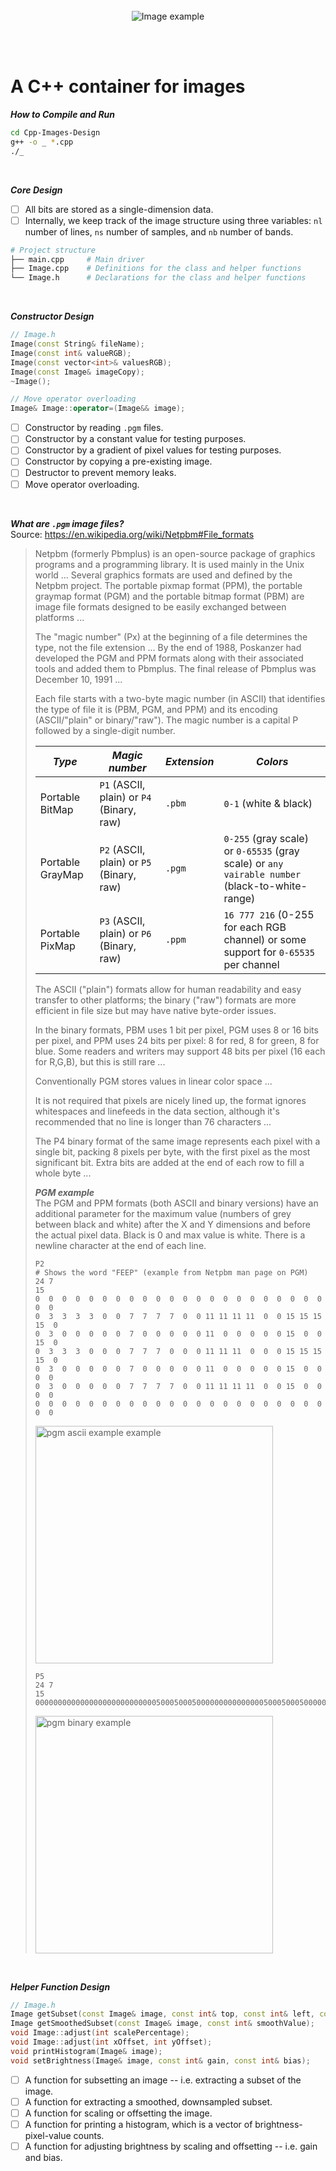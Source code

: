 <br>
<br>
<br>

<p align="center">
  <img alt="Image example" src="https://user-images.githubusercontent.com/19341857/204509540-cf1d0731-b28c-40c3-a31e-6684070f0892.png">
</p>

<br>
<br>

# A C++ container for images

***How to Compile and Run***
```bash
cd Cpp-Images-Design
g++ -o _ *.cpp
./_
```

<br>

***Core Design***
- [ ] All bits are stored as a single-dimension data.
- [ ] Internally, we keep track of the image structure using
three variables: `nl` number of lines, `ns` number of samples,
and `nb` number of bands.

```bash
# Project structure
├── main.cpp     # Main driver
├── Image.cpp    # Definitions for the class and helper functions
└── Image.h      # Declarations for the class and helper functions
```

<br>

***Constructor Design***
```c++
// Image.h
Image(const String& fileName);
Image(const int& valueRGB);
Image(const vector<int>& valuesRGB);
Image(const Image& imageCopy);
~Image();

// Move operator overloading
Image& Image::operator=(Image&& image);
```
- [ ] Constructor by reading `.pgm` files.
- [ ] Constructor by a constant value for testing purposes.
- [ ] Constructor by a gradient of pixel values for testing purposes.
- [ ] Constructor by copying a pre-existing image.
- [ ] Destructor to prevent memory leaks.
- [ ] Move operator overloading.

<br>

***What are `.pgm` image files?***<br>
Source: https://en.wikipedia.org/wiki/Netpbm#File_formats

> Netpbm (formerly Pbmplus) is an open-source package of graphics programs and a programming library. It is used mainly in the Unix world ...
> Several graphics formats are used and defined by the Netpbm project. The portable pixmap format (PPM), the portable graymap format (PGM) and the portable bitmap format (PBM) are image file formats designed to be easily exchanged between platforms ...
>
> The "magic number" (Px) at the beginning of a file determines the type, not the file extension ...
> By the end of 1988, Poskanzer had developed the PGM and PPM formats along with their associated tools and added them to Pbmplus. The final release of Pbmplus was December 10, 1991 ...
>
> Each file starts with a two-byte magic number (in ASCII) that identifies the type of file it is (PBM, PGM, and PPM) and its encoding (ASCII/"plain" or binary/"raw"). The magic number is a capital P followed by a single-digit number.
>
> | ***Type*** | ***Magic number*** | ***Extension*** | ***Colors*** |
> | ---------- | ------------------ | --------------- | ------------ |
> | Portable BitMap | `P1` (ASCII, plain) or `P4` (Binary, raw)  | `.pbm` | `0-1` (white & black) |
> | Portable GrayMap | `P2` (ASCII, plain) or `P5` (Binary, raw)  | `.pgm` | `0-255` (gray scale) or `0-65535` (gray scale) or `any vairable number` (black-to-white- range) |
> | Portable PixMap | `P3` (ASCII, plain) or `P6` (Binary, raw)  | `.ppm` | `16 777 216` (0-255 for each RGB channel) or some support for `0-65535` per channel |
>
> The ASCII ("plain") formats allow for human readability and easy transfer to other platforms; the binary ("raw") formats are more efficient in file size but may have native byte-order issues.
>
> In the binary formats, PBM uses 1 bit per pixel, PGM uses 8 or 16 bits per pixel, and PPM uses 24 bits per pixel: 8 for red, 8 for green, 8 for blue. Some readers and writers may support 48 bits per pixel (16 each for R,G,B), but this is still rare ...
>
> Conventionally PGM stores values in linear color space ...
>
> It is not required that pixels are nicely lined up, the format ignores whitespaces and linefeeds in the data section, although it's recommended that no line is longer than 76 characters ...
>
> The P4 binary format of the same image represents each pixel with a single bit, packing 8 pixels per byte, with the first pixel as the most significant bit. Extra bits are added at the end of each row to fill a whole byte ...
>
> ***PGM example***<br>
> The PGM and PPM formats (both ASCII and binary versions) have an additional parameter for the maximum value (numbers of grey between black and white) after the X and Y dimensions and before the actual pixel data. Black is 0 and max value is white. There is a newline character at the end of each line.
> ```
> P2
> # Shows the word "FEEP" (example from Netpbm man page on PGM)
> 24 7
> 15
> 0  0  0  0  0  0  0  0  0  0  0  0  0  0  0  0  0  0  0  0  0  0  0  0
> 0  3  3  3  3  0  0  7  7  7  7  0  0 11 11 11 11  0  0 15 15 15 15  0
> 0  3  0  0  0  0  0  7  0  0  0  0  0 11  0  0  0  0  0 15  0  0 15  0
> 0  3  3  3  0  0  0  7  7  7  0  0  0 11 11 11  0  0  0 15 15 15 15  0
> 0  3  0  0  0  0  0  7  0  0  0  0  0 11  0  0  0  0  0 15  0  0  0  0
> 0  3  0  0  0  0  0  7  7  7  7  0  0 11 11 11 11  0  0 15  0  0  0  0
> 0  0  0  0  0  0  0  0  0  0  0  0  0  0  0  0  0  0  0  0  0  0  0  0
> ```
> <img alt="pgm ascii example example" src="https://user-images.githubusercontent.com/19341857/204419255-f9d0e254-d8d8-4b05-9359-00d7900a2deb.png" width="380px">
>
> ```
> P5
> 24 7
> 15
> 000000000000000000000000000500050005000000000000000500050005000000000000000555550005000000000000000500050005000000000000000500050005000000000000000000000000000000000000
> ```
> <img alt="pgm binary example" src="https://user-images.githubusercontent.com/19341857/204422179-8e29d573-e839-4f25-a842-2706fcf31878.jpg" width="380px">

<br>

***Helper Function Design***
```c++
// Image.h
Image getSubset(const Image& image, const int& top, const int& left, const int& right, const int& bottom);
Image getSmoothedSubset(const Image& image, const int& smoothValue);
void Image::adjust(int scalePercentage);
void Image::adjust(int xOffset, int yOffset);
void printHistogram(Image& image);
void setBrightness(Image& image, const int& gain, const int& bias);
```
- [ ] A function for subsetting an image -- i.e.
extracting a subset of the image.
- [ ] A function for extracting a smoothed, downsampled subset.
- [ ] A function for scaling or offsetting the image.
- [ ] A function for printing a histogram, which is a vector of brightness-pixel-value counts.
- [ ] A function for adjusting brightness by scaling and offsetting
-- i.e. gain and bias.

<br>
<br>
<br>

<!--
TO DO
- How do we make our data structures future proof
for 16-bit and 32-bit images?

HOW TO ADD CO-AUTHORS IN COMMIT MESSAGES:
Co-authored-by: Deepak <77573925+deepakkrish212@users.noreply.github.com>
Co-authored-by: Marcus <79320268+0nab@users.noreply.github.com>
Co-authored-by: Soobin <soobinrho@gmail.com>
-->
